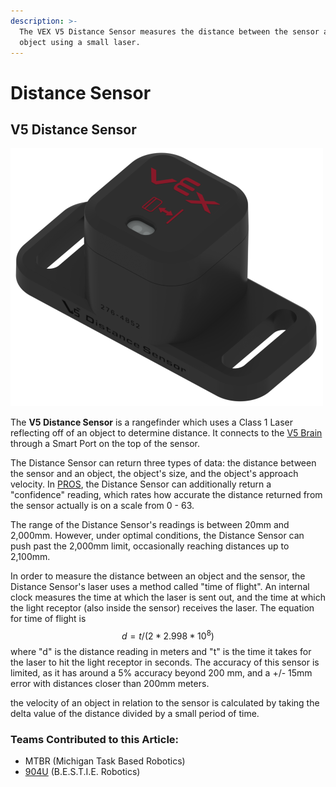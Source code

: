 ```yaml
---
description: >-
  The VEX V5 Distance Sensor measures the distance between the sensor and an
  object using a small laser.
---
```


# Distance Sensor

## V5 Distance Sensor

![](../../../.gitbook/assets/distancesensor.png)

The **V5 Distance Sensor** is a rangefinder which uses a Class 1 Laser reflecting off of an object to determine distance. It connects to the [V5 Brain](../../vex-electronics/vex-v5-brain/) through a Smart Port on the top of the sensor.

The Distance Sensor can return three types of data: the distance between the sensor and an object, the object's size, and the object's approach velocity. In [PROS](../../../software/vex-programming-software/pros/), the Distance Sensor can additionally return a "confidence" reading, which rates how accurate the distance returned from the sensor actually is on a scale from 0 - 63.

The range of the Distance Sensor's readings is between 20mm and 2,000mm. However, under optimal conditions, the Distance Sensor can push past the 2,000mm limit, occasionally reaching distances up to 2,100mm.

In order to measure the distance between an object and the sensor, the Distance Sensor's laser uses a method called "time of flight". An internal clock measures the time at which the laser is sent out, and the time at which the light receptor (also inside the sensor) receives the laser. The equation for time of flight is $$d = t / (2 * 2.998 * 10^8)$$ where "d" is the distance reading in meters and "t" is the time it takes for the laser to hit the light receptor in seconds. The accuracy of this sensor is limited, as it has around a 5% accuracy beyond 200 mm, and a +/- 15mm error with distances closer than 200mm meters.

the velocity of an object in relation to the sensor is calculated by taking the delta value of the distance divided by a small period of time.

### Teams Contributed to this Article:

* MTBR (Michigan Task Based Robotics)
* [904U](https://www.youtube.com/channel/UCKvtsL9hJ\_x7bqrpl3nJ3Gg) (B.E.S.T.I.E. Robotics)

